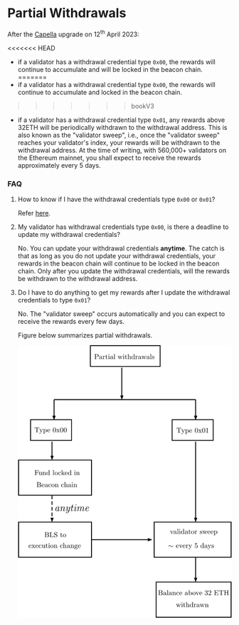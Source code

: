 # Partial Withdrawals

After the [Capella](https://ethereum.org/en/history/#capella) upgrade on 12<sup>th</sup> April 2023:

<<<<<<< HEAD
 - if a validator has a withdrawal credential type `0x00`, the rewards will continue to accumulate and will be locked in the beacon chain.
=======
 - if a validator has a withdrawal credential type `0x00`, the rewards will continue to accumulate and locked in the beacon chain.
>>>>>>> bookV3
 - if a validator has a withdrawal credential type `0x01`, any rewards above 32ETH will be periodically withdrawn to the withdrawal address. This is also known as the "validator sweep", i.e., once the "validator sweep" reaches your validator's index, your rewards will be withdrawn to the withdrawal address.  At the time of writing, with 560,000+ validators on the Ethereum mainnet, you shall expect to receive the rewards approximately every 5 days.

### FAQ
1. How to know if I have the withdrawal credentials type `0x00` or `0x01`?
   
   Refer [here](./voluntary-exit.md#1-how-to-know-if-i-have-the-withdrawal-credentials-type-0x01).

2. My validator has withdrawal credentials type `0x00`, is there a deadline to update my withdrawal credentials?

   No.  You can update your withdrawal credentials **anytime**. The catch is that as long as you do not update your withdrawal credentials, your rewards in the beacon chain will continue to be locked in the beacon chain. Only after you update the withdrawal credentials, will the rewards be withdrawn to the withdrawal address.

3. Do I have to do anything to get my rewards after I update the withdrawal credentials to type `0x01`?

    No. The "validator sweep" occurs automatically and you can expect to receive the rewards every few days. 

    Figure below summarizes partial withdrawals.

    ![partial](./imgs/partial-withdrawal.png)